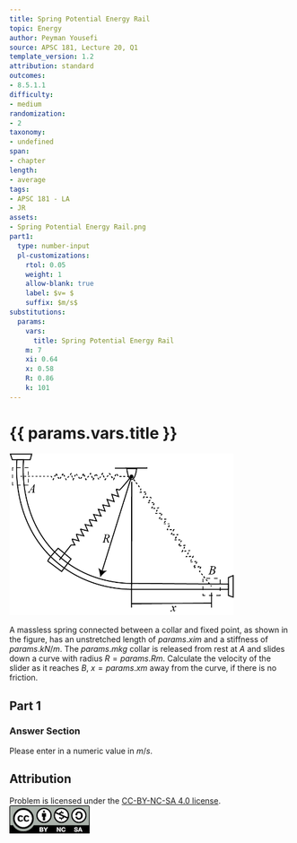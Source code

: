 ```yaml
---
title: Spring Potential Energy Rail
topic: Energy
author: Peyman Yousefi
source: APSC 181, Lecture 20, Q1
template_version: 1.2
attribution: standard
outcomes:
- 8.5.1.1
difficulty:
- medium
randomization:
- 2
taxonomy:
- undefined
span:
- chapter
length:
- average
tags:
- APSC 181 - LA
- JR
assets:
- Spring Potential Energy Rail.png
part1:
  type: number-input
  pl-customizations:
    rtol: 0.05
    weight: 1
    allow-blank: true
    label: $v= $
    suffix: $m/s$
substitutions:
  params:
    vars:
      title: Spring Potential Energy Rail
    m: 7
    xi: 0.64
    x: 0.58
    R: 0.86
    k: 101
---
```

# {{ params.vars.title }}
<img src="Spring Potential Energy Rail.png" width=400>

A massless spring connected between a collar and fixed point, as shown in the figure, has an unstretched length of ${{params.xi}} m$ and a stiffness of ${{params.k}} N/m$.
The ${{params.m}} kg$ collar is released from rest at $A$ and slides down a curve with radius $R = {{params.R}} m$.
Calculate the velocity of the slider as it reaches $B$, $x = {{params.x}} m$ away from the curve, if there is no friction.

## Part 1

### Answer Section

Please enter in a numeric value in $m/s$.

## Attribution

Problem is licensed under the [CC-BY-NC-SA 4.0 license](https://creativecommons.org/licenses/by-nc-sa/4.0/).<br> ![The Creative Commons 4.0 license requiring attribution-BY, non-commercial-NC, and share-alike-SA license.](https://raw.githubusercontent.com/firasm/bits/master/by-nc-sa.png)